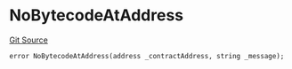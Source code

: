 # NoBytecodeAtAddress
[Git Source](https://github.com/thrackle-io/rules-engine/blob/3234c3c6e5bf5f01811a34cd7cc6e00de73aa6c7/src/protocol/economic/ruleProcessor/RuleProcessorDiamondLib.sol)


```solidity
error NoBytecodeAtAddress(address _contractAddress, string _message);
```

